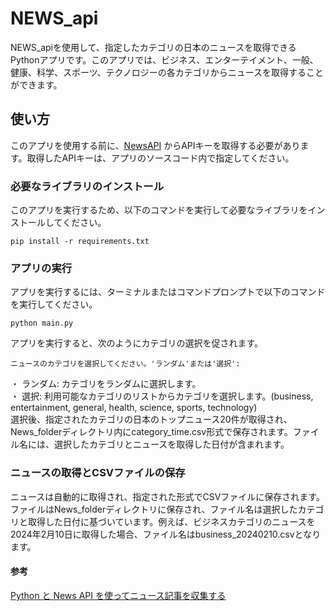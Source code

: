 # NEWS_api

NEWS_apiを使用して、指定したカテゴリの日本のニュースを取得できるPythonアプリです。このアプリでは、ビジネス、エンターテイメント、一般、健康、科学、スポーツ、テクノロジーの各カテゴリからニュースを取得することができます。

## 使い方

このアプリを使用する前に、[NewsAPI](https://newsapi.org/) からAPIキーを取得する必要があります。取得したAPIキーは、アプリのソースコード内で指定してください。

### 必要なライブラリのインストール

このアプリを実行するため、以下のコマンドを実行して必要なライブラリをインストールしてください。

```
pip install -r requirements.txt
```

### アプリの実行

アプリを実行するには、ターミナルまたはコマンドプロンプトで以下のコマンドを実行してください。

```
python main.py
```

アプリを実行すると、次のようにカテゴリの選択を促されます。

```
ニュースのカテゴリを選択してください。'ランダム'または'選択':
```
・ ランダム: カテゴリをランダムに選択します。  
・ 選択: 利用可能なカテゴリのリストからカテゴリを選択します。(business, entertainment, general, health, science, sports, technology)  
選択後、指定されたカテゴリの日本のトップニュース20件が取得され、News_folderディレクトリ内にcategory_time.csv形式で保存されます。ファイル名には、選択したカテゴリとニュースを取得した日付が含まれます。


### ニュースの取得とCSVファイルの保存
ニュースは自動的に取得され、指定された形式でCSVファイルに保存されます。ファイルはNews_folderディレクトリに保存され、ファイル名は選択したカテゴリと取得した日付に基づいています。例えば、ビジネスカテゴリのニュースを2024年2月10日に取得した場合、ファイル名はbusiness_20240210.csvとなります。

#### 参考
[Python と News API を使ってニュース記事を収集する](https://zenn.dev/uinoue/articles/660ee202373f64)
